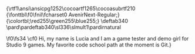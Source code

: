 {\rtf1\ansi\ansicpg1252\cocoartf1265\cocoasubrtf210
{\fonttbl\f0\fnil\fcharset0 AvenirNext-Regular;}
{\colortbl;\red255\green255\blue255;}
\deftab340
\pard\pardeftab340\sl336\slmult1\pardirnatural

\f0\fs34 \cf0 Hi, my name is Lucia and I am a game tester and demo girl for Studio 9 games.  My favorite code school path at the moment is Git.}